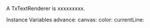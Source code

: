A TxTextRenderer is xxxxxxxxx.Instance Variables	advance:		<Object>	canvas:		<Object>	color:		<Object>	currentLine:		<Object>	font:		<Object>	glyphRenderer:		<Object>	maxAscent:		<Object>	text:		<Object>advance	- xxxxxcanvas	- xxxxxcolor	- xxxxxcurrentLine	- xxxxxfont	- xxxxxglyphRenderer	- xxxxxmaxAscent	- xxxxxtext	- xxxxx